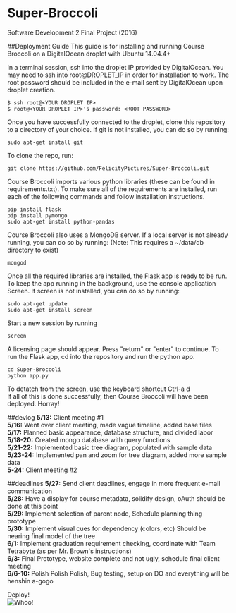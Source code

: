 # Super-Broccoli
Software Development 2 Final Project (2016)

##Deployment Guide
This guide is for installing and running Course Broccoli on a DigitalOcean droplet with Ubuntu 14.04.4+<br>

In a terminal session, ssh into the droplet IP provided by DigitalOcean. You may need to ssh into root@DROPLET_IP in order for installation to work. The root password should be included in the e-mail sent by DigitalOcean upon droplet creation.
```
$ ssh root@<YOUR DROPLET IP>
$ root@<YOUR DROPLET IP>'s password: <ROOT PASSWORD>
```
Once you have successfully connected to the droplet, clone this repository to a directory of your choice. If git is not installed, you can do so by running:
```
sudo apt-get install git
```
To clone the repo, run:
```
git clone https://github.com/FelicityPictures/Super-Broccoli.git
```
Course Broccoli imports various python libraries (these can be found in requirements.txt). To make sure all of the requirements are installed, run each of the following commands and follow installation instructions.
```
pip install flask
pip install pymongo
sudo apt-get install python-pandas
```
Course Broccoli also uses a MongoDB server. If a local server is not already running, you can do so by running: (Note: This requires a ~/data/db directory to exist)
```
mongod
```
Once all the required libraries are installed, the Flask app is ready to be run. To keep the app running in the background, use the console application Screen. If screen is not installed, you can do so by running:
```
sudo apt-get update
sudo apt-get install screen
```
Start a new session by running 
```
screen
```
A licensing page should appear. Press "return" or "enter" to continue. To run the Flask app, cd into the repository and run the python app. 
```
cd Super-Broccoli
python app.py
```
To detatch from the screen, use the keyboard shortcut Ctrl-a d<br>
If all of this is done successfully, then Course Broccoli will have been deployed. Horray!

##devlog
<b>5/13:</b> Client meeting #1 <br>
<b>5/16:</b> Went over client meeting, made vague timeline, added base files <br>
<b>5/17:</b> Planned basic appearance, database structure, and divided labor <br>
<b>5/18-20:</b> Created mongo database with query functions<br>
<b>5/21-22:</b> Implemented basic tree diagram, populated with sample data<br>
<b>5/23-24:</b> Implemented pan and zoom for tree diagram, added more sample data <br>
<b>5-24:</b> Client meeting #2<br>

##deadlines
<b>5/27:</b> Send client deadlines, engage in more frequent e-mail communication<br>
<b>5/28:</b> Have a display for course metadata, solidify design, oAuth should be done at this point<br>
<b>5/29:</b> Implement selection of parent node, Schedule planning thing prototype<br>
<b>5/30:</b> Implement visual cues for dependency (colors, etc) Should be nearing final model of the tree<br>
<b>6/1:</b> Implement graduation requirement checking, coordinate with Team Tetrabyte (as per Mr. Brown's instructions)<br>
<b>6/3:</b> Final Prototype, website complete and not ugly, schedule final client meeting<br>
<b>6/6-10:</b> Polish Polish Polish, Bug testing, setup on DO and everything will be henshin a-gogo<br>

Deploy!<br>
![Whoo!](https://scontent-lga3-1.xx.fbcdn.net/t39.1997-6/p128x128/851574_457535061023413_1593043981_n.png)
